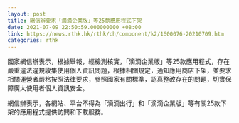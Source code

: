 ```yaml
---
layout: post
title: 網信辦要求「滴滴企業版」等25款應用程式下架
date: 2021-07-09 22:50:59.000000000 +08:00
link: https://news.rthk.hk/rthk/ch/component/k2/1600076-20210709.htm
categories: rthk
---
```


國家網信辦表示，根據舉報，經檢測核實，「滴滴企業版」等25款應用程式，存在嚴重違法違規收集使用個人資訊問題，根據相關規定，通知應用商店下架，並要求相關運營者嚴格按照法律要求，參照國家有關標準，認真整改存在的問題，切實保障廣大使用者個人資訊安全。

網信辦表示，各網站、平台不得為「滴滴出行」和「滴滴企業版」等有關25款下架的應用程式提供訪問和下載服務。

